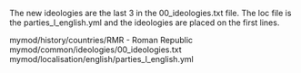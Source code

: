 The new ideologies are the last 3 in the 00_ideologies.txt file.
The loc file is the parties_l_english.yml and the ideologies are placed on the first lines.

mymod/history/countries/RMR - Roman Republic
mymod/common/ideologies/00_ideologies.txt
mymod/localisation/english/parties_l_english.yml
